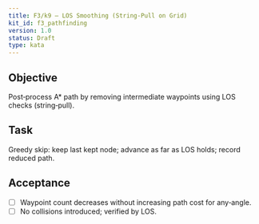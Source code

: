 ```yaml
---
title: F3/k9 — LOS Smoothing (String‑Pull on Grid)
kit_id: f3_pathfinding
version: 1.0
status: Draft
type: kata
---
```

## Objective
Post‑process A* path by removing intermediate waypoints using LOS checks (string‑pull).
## Task
Greedy skip: keep last kept node; advance as far as LOS holds; record reduced path.
## Acceptance
- [ ] Waypoint count decreases without increasing path cost for any‑angle.
- [ ] No collisions introduced; verified by LOS.